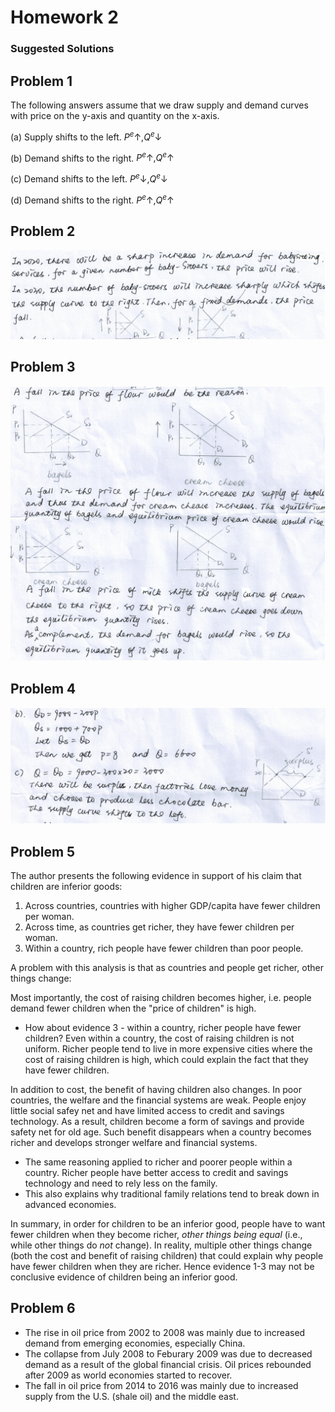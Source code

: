 # Homework 2
### Suggested Solutions
## Problem 1

The following answers assume that we draw supply and demand curves with price on the y-axis and quantity on the x-axis.

(a) Supply shifts to the left. $P^{e}\uparrow,Q^{e}\downarrow$

(b) Demand shifts to the right. $P^{e}\uparrow,Q^{e}\uparrow$

(c) Demand shifts to the left. $P^{e}\downarrow,Q^{e}\downarrow$

(d) Demand shifts to the right. $P^{e}\uparrow,Q^{e}\uparrow$

## Problem 2
![hw2q2](hw2_01.png)

## Problem 3
![hw2q3](hw2_02.png)

## Problem 4
![hw2q4](hw2_03.png)

## Problem 5
The author presents the following evidence in support of his claim that children are inferior goods:
1. Across countries, countries with higher GDP/capita have fewer children per woman.
2. Across time, as countries get richer, they have fewer children per woman.
3. Within a country, rich people have fewer children than poor people.

A problem with this analysis is that as countries and people get richer, other things change:

Most importantly, the cost of raising children becomes higher, i.e. people demand fewer children when the "price of children" is high.
- How about evidence 3 - within a country, richer people have fewer children? Even within a country, the cost of raising children is not uniform. Richer people tend to live in more expensive cities where the cost of raising children is high, which could explain the fact that they have fewer children.

In addition to cost, the benefit of having children also changes. In poor countries, the welfare and the financial systems are weak. People enjoy little social safey net and have limited access to credit and savings technology. As a result, children become a form of savings and provide safety net for old age. Such benefit disappears when a country becomes richer and develops stronger welfare and financial systems.
- The same reasoning applied to richer and poorer people within a country. Richer people have better access to credit and savings technology and need to rely less on the family.
- This also explains why traditional family relations tend to break down in advanced economies.

In summary, in order for children to be an inferior good, people have to want fewer children when they become richer, _other things being equal_ (i.e., while other things do _not_ change). In reality, multiple other things change (both the cost and benefit of raising children) that could explain why people have fewer children when they are richer. Hence evidence 1-3 may not be conclusive evidence of children being an inferior good.

## Problem 6

- The rise in oil price from 2002 to 2008 was mainly due to increased demand from emerging economies, especially China.
- The collapse from July 2008 to Feburary 2009 was due to decreased demand as a result of the global financial crisis. Oil prices rebounded after 2009 as world economies started to recover.
- The fall in oil price from 2014 to 2016 was mainly due to increased supply from the U.S. (shale oil) and the middle east.
